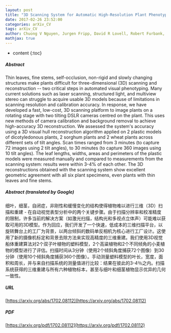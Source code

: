 ```yaml
---
layout: post
title: "3D Scanning System for Automatic High-Resolution Plant Phenotyping"
date: 2017-02-26 23:52:00
categories: arXiv_CV
tags: arXiv_CV
author: Chuong V Nguyen, Jurgen Fripp, David R Lovell, Robert Furbank, Peter Kuffner, Helen Daily, Xavier Sirault
mathjax: true
---
```


* content
{:toc}

##### Abstract
Thin leaves, fine stems, self-occlusion, non-rigid and slowly changing structures make plants difficult for three-dimensional (3D) scanning and reconstruction -- two critical steps in automated visual phenotyping. Many current solutions such as laser scanning, structured light, and multiview stereo can struggle to acquire usable 3D models because of limitations in scanning resolution and calibration accuracy. In response, we have developed a fast, low-cost, 3D scanning platform to image plants on a rotating stage with two tilting DSLR cameras centred on the plant. This uses new methods of camera calibration and background removal to achieve high-accuracy 3D reconstruction. We assessed the system's accuracy using a 3D visual hull reconstruction algorithm applied on 2 plastic models of dicotyledonous plants, 2 sorghum plants and 2 wheat plants across different sets of tilt angles. Scan times ranged from 3 minutes (to capture 72 images using 2 tilt angles), to 30 minutes (to capture 360 images using 10 tilt angles). The leaf lengths, widths, areas and perimeters of the plastic models were measured manually and compared to measurements from the scanning system: results were within 3-4% of each other. The 3D reconstructions obtained with the scanning system show excellent geometric agreement with all six plant specimens, even plants with thin leaves and fine stems.

##### Abstract (translated by Google)
细叶，细茎，自闭症，非刚性和缓慢变化的结构使得植物难以进行三维（3D）扫描和重建 - 在自动视觉表型分析中的两个关键步骤。由于扫描分辨率和校准精度的限制，许多当前的解决方案（如激光扫描，结构光和多视点立体声）可能难以获取可用的3D模型。作为回应，我们开发了一个快速，低成本的三维扫描平台，以旋转舞台上的工厂为背景，以两台倾斜的数码单反相机为核心进行工厂设计。这使用了新的摄像机标定和背景去除方法来实现高精度的三维重建。我们使用3D视觉船体重建算法对2个双子叶植物的塑料模型，2个高粱植物和2个不同倾角的小麦植物的模型进行了评估。扫描时间从3分钟（使用2个倾斜角度捕获72个图像）到30分钟（使用10个倾斜角度捕获360个图像）。手动测量塑料模型的叶长，宽度，面积和周长，并与来自扫描系统的测量值进行比较：结果在彼此的3-4％之内。扫描系统获得的三维重建与所有六种植物标本，甚至与细叶和细茎植物显示优异的几何一致性。

##### URL
[https://arxiv.org/abs/1702.08112](https://arxiv.org/abs/1702.08112)

##### PDF
[https://arxiv.org/pdf/1702.08112](https://arxiv.org/pdf/1702.08112)

